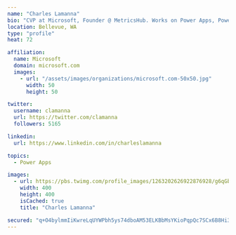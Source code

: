 ```yaml
---
name: "Charles Lamanna"
bio: "CVP at Microsoft, Founder @ MetricsHub. Works on Power Apps, Power Automate, Power Virtual Agent, Common Data Service and Dynamics 365."
location: Bellevue, WA
type: "profile"
heat: 72

affiliation:
  name: Microsoft
  domain: microsoft.com
  images:
    - url: "/assets/images/organizations/microsoft.com-50x50.jpg"
      width: 50
      height: 50

twitter:
  username: clamanna
  url: https://twitter.com/clamanna
  followers: 5165

linkedin:
  url: https://www.linkedin.com/in/charleslamanna

topics:
  - Power Apps

images:
  - url: https://pbs.twimg.com/profile_images/1263202626922876928/g6qGbHZ-_400x400.jpg
    width: 400
    height: 400
    isCached: true
    title: "Charles Lamanna"

secured: "q+O4bylmmIiKwreLqUYWPbh5ys74dboAM53ELKBbMsYKioPqpQc7SCx6B8Hi31sP9llNP5qWdvTz4yRDwF6HU7xwcOyzt/C9X9JwLav8q71iimD6kCufS66Q8wFXeUKC6mgFxI/c2pAWv7LPEfQDHOCMw86r6fSW7r26JNFS1i/gK6A0aUXBBPyBOrXG3MP5PDn/IHzC8AJ+1JKnTWYXfph2koEPV/PC6B9RpCK3CQam57WM3U40anCdRDfyoVrxin48wQsB0mvVf4gbUCxqLKsNhqVBasYNK5oZRKA3CZeubyyKeEQ4Nu659ab+N/VW5fI7zth/9fjXfzV4azc4tJCMXZL/UndgO9q7o9WnRmRKPJ8A2fj5zqQbtEgYkjE7hSd2vb5MQ88lS9YbbANCw0ek5Ly5wVospzHDSSXP9Yc=;99vj4fRPbGvrdyyyFJATDw=="
---
```


